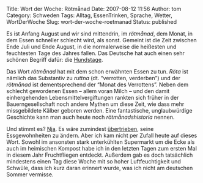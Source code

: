 Title: Wort der Woche: Rötmånad
Date: 2007-08-12 11:56
Author: tom
Category: Schweden
Tags: Alltag, EssenTrinken, Sprache, Wetter, WortDerWoche
Slug: wort-der-woche-roetmanad
Status: published

Es ist Anfang August und wir sind mittendrin, im *rötmånad*, dem Monat,
in dem Essen schneller schlecht wird, als sonst. Gemeint ist die Zeit
zwischen Ende Juli und Ende August, in die normalerweise die heißesten
und feuchtesten Tage des Jahres fallen. Das Deutsche hat auch einen sehr
schönen Begriff dafür: die
[Hundstage](http://de.wikipedia.org/wiki/Hundstage).

Das Wort *rötmånad* hat mit dem schon erwähnten Essen zu tun. *Röta* ist
nämlich das Substantiv zu *ruttna* (dt. “verrotten, verderben”) und der
*rötmånad* ist dementsprechend der “Monat des Verrottens”. Neben dem
schlecht gewordenen Essen – allem voran Milch – und den damit
einhergehenden Lebensmittelvergiftungen rankten sich früher in der
Bauerngesellschaft noch andere Mythen um diese Zeit, wie dass mehr
missgebildete Kälber geboren werden. Eine fantastische, unglaubwürdige
Geschichte kann man auch heute noch *rötmånadshistoria* nennen.

Und stimmt es? [Nja](http://www.fiket.de/2007/03/06/nja-jein/). Es wäre
zumindest
[übertrieben](http://www.dn.se/DNet/jsp/polopoly.jsp?d=554&a=673527),
seine Essgewohnheiten zu ändern. Aber ich kam nicht per Zufall heute auf
dieses Wort. Sowohl im ansonsten stark unterkühlten Supermarkt um die
Ecke als auch im heimischen Kompost habe ich in den letzten Tagen zum
ersten Mal in diesem Jahr Fruchtfliegen entdeckt. Außerdem gab es doch
tatsächlich mindestens einen Tag diese Woche mit so hoher
Luftfeuchtigkeit und Schwüle, dass ich kurz daran erinnert wurde, was
ich nicht am deutschen Sommer vermisse.


